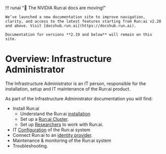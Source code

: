 !!! runai "📣 The NVIDIA Run:ai docs are moving!"
   
    We’ve launched a new documentation site to improve navigation, clarity, and access to the latest features starting from Run:ai v2.20 and above. Visit [docshub.run.ai](https://docshub.run.ai).

    Documentation for versions **2.19 and below** will remain on this site.

# Overview: Infrastructure Administrator

The Infrastructure Administrator is an IT person, responsible for the installation, setup and IT maintenance of the Run:ai product. 


As part of the Infrastructure Administrator documentation you will find:

* Install Run:ai 
    * Understand the Run:ai [installation](./runai-setup/installation-types.md)
    * Set up a [Run:ai Cluster](./runai-setup/cluster-setup/cluster-install.md).
    * Set up [Researchers](./researcher-setup/cli-install.md) to work with Run:ai.
* IT [Configuration](.//config/overview.md) of the Run:ai system
* Connect Run:ai to an [identity provider](./authentication/authentication-overview.md).
* Maintenance & monitoring of the Run:ai system
* Troubleshooting.
